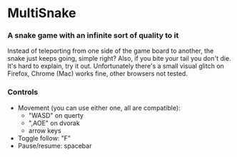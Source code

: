 # MultiSnake
### A snake game with an infinite sort of quality to it

Instead of teleporting from one side of the game board to another, the snake just keeps going, simple right? Also, if you bite your tail you don't die. It's hard to explain, try it out. Unfortunately there's a small visual glitch on Firefox, Chrome (Mac) works fine, other browsers not tested.

### Controls
 - Movement (you can use either one, all are compatible):
    - "WASD" on querty
    - ",AOE" on dvorak
    - arrow keys
 - Toggle follow: "F"
 - Pause/resume: spacebar
